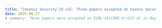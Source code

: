 ```yaml
---
title: "[Usenix Security'25 x3]: Three papers accepted at Usenix Security'25 (CORE A*/CCF A)"
date: 2025-06-27
# summary: "Nine papers were accepted at ICML-25(CORE A*/CCF A) in May 2025."
---
```


<!-- Extra details if needed. -->
